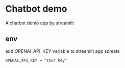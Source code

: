 # Chatbot demo

A chatbot demo app by streamlit

## env

add OPENAI_API_KEY variable to streamlit app scrests

```
OPENAI_API_KEY = "Your key"
```